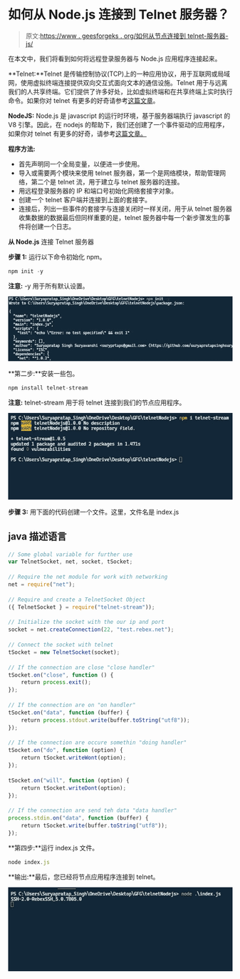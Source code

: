 # 如何从 Node.js 连接到 Telnet 服务器？

> 原文:[https://www . geesforgeks . org/如何从节点连接到 telnet-服务器-js/](https://www.geeksforgeeks.org/how-to-connect-to-telnet-server-from-node-js/)

在本文中，我们将看到如何将远程登录服务器与 Node.js 应用程序连接起来。

**Telnet:**Telnet 是传输控制协议(TCP)上的一种应用协议，用于互联网或局域网，使用虚拟终端连接提供双向交互式面向文本的通信设施。Telnet 用于与远离我们的人共享终端。它们提供了许多好处，比如虚拟终端和在共享终端上实时执行命令。如果你对 telnet 有更多的好奇请参考[这篇文章](https://www.geeksforgeeks.org/introduction-to-telnet/)。

**NodeJS:** Node.js 是 javascript 的运行时环境，基于服务器端执行 javascript 的 V8 引擎。因此，在 nodejs 的帮助下，我们还创建了一个事件驱动的应用程序，如果你对 telnet 有更多的好奇，请参考[这篇文章。](https://www.geeksforgeeks.org/introduction-to-nodejs/)

**程序方法:**

*   首先声明同一个全局变量，以便进一步使用。
*   导入或需要两个模块来使用 telnet 服务器，第一个是网络模块，帮助管理网络，第二个是 telnet 流，用于建立与 telnet 服务器的连接。
*   用远程登录服务器的 IP 和端口号初始化网络套接字对象。
*   创建一个 telnet 客户端并连接到上面的套接字。
*   连接后，列出一些事件的套接字与连接关闭时一样关闭，用于从 telnet 服务器收集数据的数据最后但同样重要的是，telnet 服务器中每一个新步骤发生的事件将创建一个日志。

**从 Node.js** 连接 Telnet 服务器

**步骤 1:** 运行以下命令初始化 npm。

```js
npm init -y
```

**注意:** -y 用于所有默认设置。

![](img/fd633a1982e70d65c709f45092e0cdad.png)

**第二步:**安装一些包。

```js
npm install telnet-stream
```

**注意:** telnet-stream 用于将 telnet 连接到我们的节点应用程序。

![](img/cd1780769b63018f4fc70c471f74bb1a.png)

**步骤 3:** 用下面的代码创建一个文件。这里，文件名是 index.js

## java 描述语言

```js
// Some global variable for further use
var TelnetSocket, net, socket, tSocket;

// Require the net module for work with networking
net = require("net");

// Require and create a TelnetSocket Object
({ TelnetSocket } = require("telnet-stream"));

// Initialize the socket with the our ip and port
socket = net.createConnection(22, "test.rebex.net");

// Connect the socket with telnet
tSocket = new TelnetSocket(socket);

// If the connection are close "close handler"
tSocket.on("close", function () {
    return process.exit();
});

// If the connection are on "on handler"
tSocket.on("data", function (buffer) {
    return process.stdout.write(buffer.toString("utf8"));
});

// If the connection are occure somethin "doing handler"
tSocket.on("do", function (option) {
    return tSocket.writeWont(option);
});

tSocket.on("will", function (option) {
    return tSocket.writeDont(option);
});

// If the connection are send teh data "data handler"
process.stdin.on("data", function (buffer) {
    return tSocket.write(buffer.toString("utf8"));
});
```

**第四步:**运行 index.js 文件。

```js
node index.js
```

**输出:**最后，您已经将节点应用程序连接到 telnet。

![](img/feefe7334290617ac1cb2007e1ac2863.png)